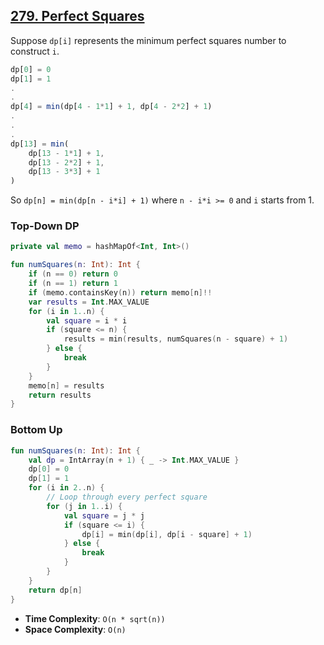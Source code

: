 ## [279. Perfect Squares](https://leetcode.com/problems/perfect-squares/)

Suppose `dp[i]` represents the minimum perfect squares number to construct `i`.

```js
dp[0] = 0
dp[1] = 1
.
.
dp[4] = min(dp[4 - 1*1] + 1, dp[4 - 2*2] + 1)
.
.
.
dp[13] = min(
    dp[13 - 1*1] + 1,
    dp[13 - 2*2] + 1,
    dp[13 - 3*3] + 1
)
```

So `dp[n] = min(dp[n - i*i] + 1)` where `n - i*i >= 0` and `i` starts from 1.

### Top-Down DP
```kotlin
private val memo = hashMapOf<Int, Int>()

fun numSquares(n: Int): Int {
    if (n == 0) return 0
    if (n == 1) return 1
    if (memo.containsKey(n)) return memo[n]!!
    var results = Int.MAX_VALUE
    for (i in 1..n) {
        val square = i * i
        if (square <= n) {
            results = min(results, numSquares(n - square) + 1)
        } else {
            break
        }
    }
    memo[n] = results
    return results
}
```

### Bottom Up
```kotlin
fun numSquares(n: Int): Int {
    val dp = IntArray(n + 1) { _ -> Int.MAX_VALUE }
    dp[0] = 0
    dp[1] = 1
    for (i in 2..n) {
        // Loop through every perfect square
        for (j in 1..i) {
            val square = j * j
            if (square <= i) {
                dp[i] = min(dp[i], dp[i - square] + 1)
            } else {
                break
            }
        }
    }
    return dp[n]
}
```

* **Time Complexity**: `O(n * sqrt(n))`
* **Space Complexity**: `O(n)`
